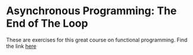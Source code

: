# Asynchronous Programming: The End of The Loop

These are exercises for this great course on functional programming. Find the link [here](https://egghead.io/courses/asynchronous-programming-the-end-of-the-loop)